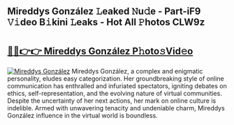 ## Mireddys González 𝙻eaked 𝙽u𝚍e - Part-iF9 𝚅𝚒deo B𝚒kini 𝙻eaks - Hot All 𝙿hotos CLW9z

# <h2><a href="http://ld1s5w.urlbe.top/?page=Mireddys+Gonz%c3%a1lez">🔗🔗👉👉 Mireddys González P𝚑oto𝚜Vid𝚎o</a></h2>

[![Mireddys González](https://i.imgur.com/eBuTRDB.gif)](http://ld1s5w.urlbe.top/?page=Mireddys+Gonz%c3%a1lez)
Mireddys González, a complex and enigmatic personality, eludes easy categorization. Her groundbreaking style of online communication has enthralled and infuriated spectators, igniting debates on ethics, self-representation, and the evolving nature of virtual communities. Despite the uncertainty of her next actions, her mark on online culture is indelible. Armed with unwavering tenacity and undeniable charm, Mireddys González influence in the virtual world is boundless.
